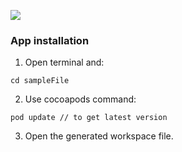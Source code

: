 ![](https://pbs.twimg.com/media/Da_yO9UX4AEB2r-.jpg)

### App installation

1. Open terminal and:

```
cd sampleFile
```

2. Use cocoapods command:

```
pod update // to get latest version
```

3. Open the generated workspace file.
